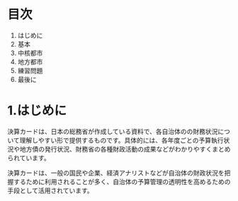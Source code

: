 # 目次

1. はじめに
2. 基本
3. 中核都市
4. 地方都市
5. 練習問題
6. 最後に
 
 
 # 1.はじめに

決算カードは、日本の総務省が作成している資料で、各自治体のの財務状況について理解しやすい形で提供するものです。具体的には、各年度ごとの予算執行状況や地方債の発行状況、財務省の各種財政活動の成果などがわかりやすくまとめられています。

決算カードは、一般の国民や企業、経済アナリストなどが自治体の財政状況を把握するために利用されることが多く、自治体の予算管理の透明性を高めるための手段として活用されています。
